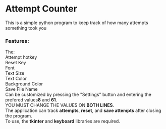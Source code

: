 <h1>Attempt Counter</h1>
<p>This is a simple python program to keep track of how many attempts something took you</p>
<h3>Features:</h3>
<p>The:<br>
Attempt hotkey<br>
Reset Key<br>
Font<br>
Text Size<br>
Text Color<br>
Background Color<br>
Save File Name<br>
Can be customized by pressing the "Settings" button and entering the prefered values<b>8</b> and <b>61</b>.<br>YOU MUST CHANGE THE VALUES ON <b>BOTH LINES</b>.<br>
The application can track <b>attempts</b>, <b>reset</b>, and <b>save attempts</b> after closing the program.<br>
To use, the <b>tkinter</b> and <b>keyboard</b> libraries are required.</p>
